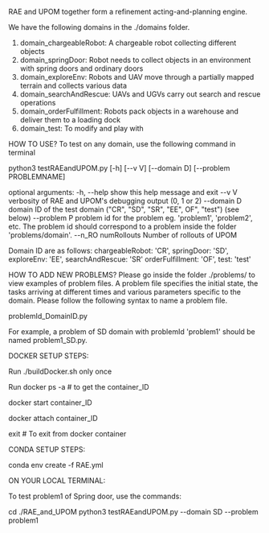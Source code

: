 RAE and UPOM together form a refinement acting-and-planning engine.

We have the following domains in the ./domains folder.

1. domain_chargeableRobot: A chargeable robot collecting different objects
2. domain_springDoor: Robot needs to collect objects in an environment with spring doors and ordinary doors
3. domain_exploreEnv: Robots and UAV move through a partially mapped terrain and collects various data
4. domain_searchAndRescue: UAVs and UGVs carry out search and rescue operations
5. domain_orderFulfillment: Robots pack objects in a warehouse and deliver them to a loading dock
6. domain_test: To modify and play with

HOW TO USE?
To test on any domain, use the following command in terminal

python3 testRAEandUPOM.py [-h] [--v V] [--domain D] [--problem PROBLEMNAME] 

optional arguments:
  -h, --help  	show this help message and exit
  --v V      	verbosity of RAE and UPOM's debugging output (0, 1 or 2)
  --domain D    domain ID of the test domain ("CR", "SD", "SR", "EE", OF", "test") (see below)
  --problem P   problem id for the problem eg. 'problem1', 'problem2', etc. The problem id should correspond to a problem inside the folder 'problems/domain'.
  --n_RO numRollouts 	Number of rollouts of UPOM

Domain ID are as follows:
chargeableRobot: 'CR',
springDoor: 'SD',
exploreEnv: 'EE',
searchAndRescue: 'SR'
orderFulfillment: 'OF',
test: 'test'


HOW TO ADD NEW PROBLEMS? 
Please go inside the folder ./problems/<domain> to view examples of problem files. A problem file  specifies the initial state, the tasks arriving at different times and various parameters specific to the domain. Please follow the
following syntax to name a problem file.

problemId_DomainID.py

For example, a problem of SD domain with problemId 'problem1' should be named problem1_SD.py.

DOCKER SETUP STEPS:

Run ./buildDocker.sh only once

Run docker ps -a # to get the container_ID

docker start container_ID

docker attach container_ID 

exit # To exit from docker container 

CONDA SETUP STEPS:

conda env create -f RAE.yml

ON YOUR LOCAL TERMINAL:

To test problem1 of Spring door, use the commands:

cd ./RAE_and_UPOM
python3 testRAEandUPOM.py --domain SD --problem problem1




